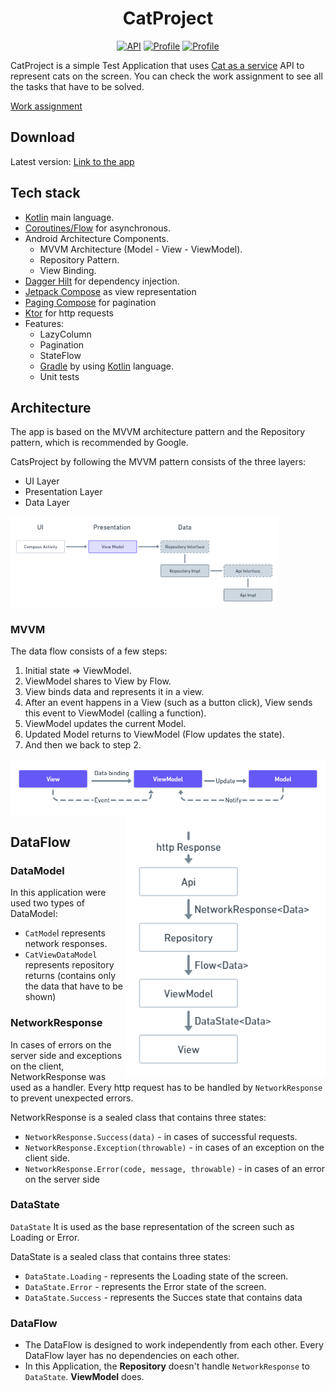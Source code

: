 <h1 align="center">CatProject</h1>

<p align="center">
  <a href="https://android-arsenal.com/api?level=21"><img alt="API" src="https://img.shields.io/badge/API-21%2B-brightgreen.svg?style=flat"/></a>
  <a href="https://github.com/LeFarmico"><img alt="Profile" src="https://img.shields.io/badge/github-LeFarmico-yellow"/></a>
  <a href="https://www.linkedin.com/in/artsiom-zharnikovich-46726b1b5/"><img alt="Profile" src="https://img.shields.io/badge/linkedIn-Artsiom%20Zharnikovch-blue"/></a>

</p>

CatProject is a simple Test Application that uses [Cat as a service](https://cataas.com/#/) API to represent cats on the screen. You can check the work assignment to see all the tasks that have to be solved.

[Work assignment](documentation/Requirements.md)

## Download

Latest version: [Link to the app]()

## Tech stack

- [Kotlin](https://kotlinlang.org/) main language.
- [Coroutines/Flow](https://kotlinlang.org/docs/coroutines-overview.html) for asynchronous.
- Android Architecture Components.
  - MVVM Architecture (Model - View - ViewModel).
  - Repository Pattern.
  - View Binding.
- [Dagger Hilt](https://dagger.dev/hilt/) for dependency injection.
- [Jetpack Compose](https://developer.android.com/jetpack/compose) as view representation
- [Paging Compose](https://developer.android.com/jetpack/androidx/releases/paging) for pagination
- [Ktor](https://ktor.io/) for http requests
- Features:
  - LazyColumn
  - Pagination
  - StateFlow
  - [Gradle](https://gradle.org/) by using [Kotlin](https://kotlinlang.org/) language.  
  - Unit tests

## Architecture
The app is based on the MVVM architecture pattern and the Repository pattern, which is recommended by Google.

CatsProject by following the MVVM pattern consists of the three layers:

* UI Layer
* Presentation Layer
* Data Layer

<img src="previews/Arch.png" width=85% height=85%>

### MVVM

The data flow consists of a few steps:

1. Initial state => ViewModel.
2. ViewModel shares to View by Flow.
3. View binds data and represents it in a view.
4. After an event happens in a View (such as a button click), View sends this event to ViewModel (calling a function).
5. ViewModel updates the current Model.
6. Updated Model returns to ViewModel (Flow updates the state).
7. And then we back to step 2.

<img src="previews/MVVM.png">

<img src="previews/DataFlow.png" align="right" width="320">

## DataFlow

### DataModel

In this application were used two types of DataModel:

* ```CatMode```l represents network responses.
* ```CatViewDataModel``` represents repository returns (contains only the data that have to be shown)

### NetworkResponse

In cases of errors on the server side and exceptions on the client, NetworkResponse was used as a handler. Every http request has to be handled by ```NetworkResponse``` to prevent unexpected errors.

NetworkResponse is a sealed class that contains three states:

* ```NetworkResponse.Success(data)``` - in cases of successful requests.
* ```NetworkResponse.Exception(throwable)``` - in cases of an exception on the client side.
* ```NetworkResponse.Error(code, message, throwable)``` - in cases of an error on the server side

### DataState

```DataState``` It is used as the base representation of the screen such as Loading or Error.

DataState is a sealed class that contains three states:

* ```DataState.Loading``` - represents the Loading state of the screen.
* ```DataState.Error``` - represents the Error state of the screen. 
* ```DataState.Success``` - represents the Succes state that contains data

### DataFlow

* The DataFlow is designed to work independently from each other. Every DataFlow layer has no dependencies on each other.
* In this Application, the **Repository** doesn't handle ```NetworkResponse``` to ```DataState```. **ViewModel** does.



